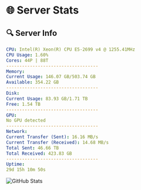 # 🌐 Server Stats
## 🔍 Server Info
```yaml
CPU: Intel(R) Xeon(R) CPU E5-2699 v4 @ 1255.41MHz
CPU Usage: 1.60%
Cores: 44P | 88T
-----------------------------------
Memory:
Current Usage: 146.07 GB/503.74 GB
Available: 354.22 GB
-----------------------------------
Disk:
Current Usage: 83.93 GB/1.71 TB
Free: 1.54 TB
-----------------------------------
GPU:
No GPU detected
-----------------------------------
Network:
Current Transfer (Sent): 16.16 MB/s
Current Transfer (Received): 14.68 MB/s
Total Sent: 46.66 TB
Total Received: 423.83 GB
-----------------------------------
Uptime:
29d 15h 10m 50s
```
![GitHub Stats](https://img.shields.io/badge/Updated-2025-04-06_12:33:39-blue)